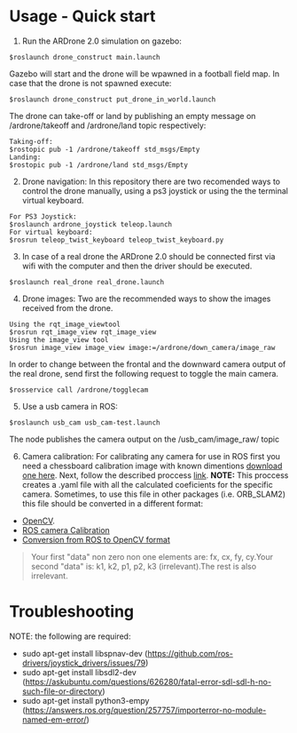 # Usage - Quick start

1) Run the ARDrone 2.0 simulation on gazebo:
```
$roslaunch drone_construct main.launch
```
Gazebo will start and the drone will be wpawned in a football field map. 
In case that the drone is not spawned execute:
```
$roslaunch drone_construct put_drone_in_world.launch
``` 
The drone can take-off or land by publishing an empty message on /ardrone/takeoff and /ardrone/land topic respectively:
```
Taking-off:
$rostopic pub -1 /ardrone/takeoff std_msgs/Empty
Landing:
$rostopic pub -1 /ardrone/land std_msgs/Empty
```

2) Drone navigation:
In this repository there are two recomended ways to control the drone manually, using a 
ps3 joystick or using the the terminal virtual keyboard.
```
For PS3 Joystick:
$roslaunch ardrone_joystick teleop.launch
For virtual keyboard:
$rosrun teleop_twist_keyboard teleop_twist_keyboard.py 
``` 

3) In case of a real drone the ARDrone 2.0 should be connected first via wifi with the computer and then the  driver should be executed.
```
$roslaunch real_drone real_drone.launch
```

4) Drone images:
Two are the recommended ways to show the images received from the drone.
```
Using the rqt_image_viewtool
$rosrun rqt_image_view rqt_image_view
Using the image_view tool
$rosrun image_view image_view image:=/ardrone/down_camera/image_raw
```
In order to change between the frontal and the downward camera output of the real drone, send first the following request to toggle the main camera.
```
$rosservice call /ardrone/togglecam 
```

5) Use a usb camera in ROS:
```
$roslaunch usb_cam usb_cam-test.launch
```
The node publishes the camera output on the /usb_cam/image_raw/ topic

6) Camera calibration:
For calibrating any camera for use in ROS first you need a chessboard calibration image with known dimentions [download one here](http://wiki.ros.org/camera_calibration/Tutorials/MonocularCalibration?action=AttachFile&do=view&target=check-108.pdf). Next, follow the described proccess [link](http://wiki.ros.org/camera_calibration/Tutorials/MonocularCalibration).
**NOTE:** This proccess creates a .yaml file with all the calculated coeficients for the specific camera. Sometimes, to use this file in other packages (i.e. ORB_SLAM2) this file should be converted in a different format: 
- [OpenCV](https://docs.opencv.org/3.1.0/dc/dbb/tutorial_py_calibration.html). 
- [ROS camera Calibration](http://wiki.ros.org/camera_calibration/Tutorials/MonocularCalibration)
- [Conversion from ROS to OpenCV format](https://github.com/raulmur/ORB_SLAM2/issues/332)
> Your first "data" non zero non one elements are: fx, cx, fy, cy.Your second "data" is: k1, k2, p1, p2, k3 (irrelevant).The rest is also irrelevant.




# Troubleshooting
NOTE: the following are required:

- sudo apt-get install libspnav-dev (https://github.com/ros-drivers/joystick_drivers/issues/79)
- sudo apt-get install libsdl2-dev  (https://askubuntu.com/questions/626280/fatal-error-sdl-sdl-h-no-such-file-or-directory)
- sudo apt-get install python3-empy (https://answers.ros.org/question/257757/importerror-no-module-named-em-error/)
